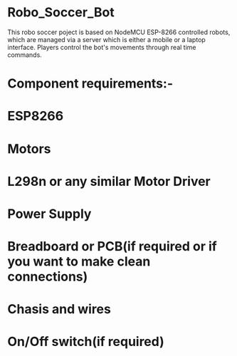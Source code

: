 # Robo_Soccer_Bot
This robo soccer poject is based on NodeMCU ESP-8266 controlled robots, which are managed via a server which is either a mobile or a laptop interface. Players control the bot's movements through real time commands.
# Component requirements:-
# ESP8266
# Motors
# L298n or any similar Motor Driver
# Power Supply
# Breadboard or PCB(if required or if you want to make clean connections)
# Chasis and wires
# On/Off switch(if required)
